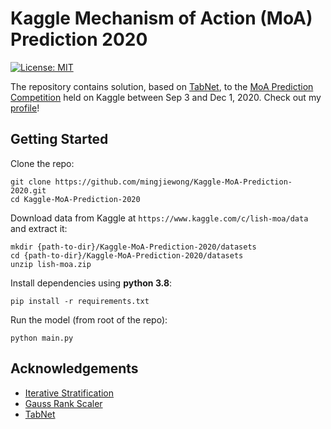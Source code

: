 # Kaggle Mechanism of Action (MoA) Prediction 2020

[![License: MIT](https://img.shields.io/badge/License-MIT-yellow.svg)](https://opensource.org/licenses/MIT)

The repository contains solution, based on [TabNet](https://github.com/dreamquark-ai/tabnet), to the [MoA Prediction Competition](https://www.kaggle.com/c/lish-moa) held on Kaggle between Sep 3 and Dec 1, 2020. Check out my [profile](https://www.kaggle.com/mwong007)!

## Getting Started

Clone the repo:
```
git clone https://github.com/mingjiewong/Kaggle-MoA-Prediction-2020.git
cd Kaggle-MoA-Prediction-2020
```

Download data from Kaggle at ```https://www.kaggle.com/c/lish-moa/data``` and extract it:
```
mkdir {path-to-dir}/Kaggle-MoA-Prediction-2020/datasets
cd {path-to-dir}/Kaggle-MoA-Prediction-2020/datasets
unzip lish-moa.zip
```

Install dependencies using **python 3.8**:
```
pip install -r requirements.txt
```

Run the model (from root of the repo):
```
python main.py
```

## Acknowledgements

* [Iterative Stratification](https://github.com/trent-b/iterative-stratification)
* [Gauss Rank Scaler](https://www.kaggle.com/liuhdme/rank-gauss)
* [TabNet](https://www.kaggle.com/hiramcho/moa-tabnet-with-pca-rank-gauss)
